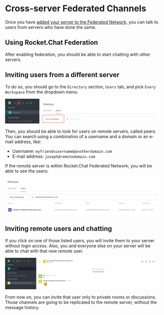 # Cross-server Federated Channels

Once you have [added your server to the Federated Network](../administration/settings/federation.md), you can talk to users from servers who have done the same.

## Using Rocket.Chat Federation

After enabling federation, you should be able to start chatting with other servers.

## Inviting users from a different server

To do so, you should go to the `Directory` section, `Users` tab, and pick `Every Workspace` from the dropdown menu.

![Directory Search Users](../../.gitbook/assets/directory.png)

Then, you should be able to look for users on remote servers, called peers. You can search using a combination of a username and a domain or an e-mail address, like:

* Username: `myfriendsusername@anotherdomain.com`
* E-mail address: `joseph@remotedomain.com`

If the remote server is within Rocket.Chat Federated Network; you will be able to see the users:

![Directory Search Result](../../.gitbook/assets/directory-result.png)

## Inviting remote users and chatting

If you click on one of those listed users, you will invite them to your server without login access. Also, you and everyone else on your server will be able to chat with that new remote user.

![Chat](../../.gitbook/assets/chat.png)

From now on, you can invite that user only to private rooms or discussions. Those channels are going to be replicated to the remote server, without the message history.
